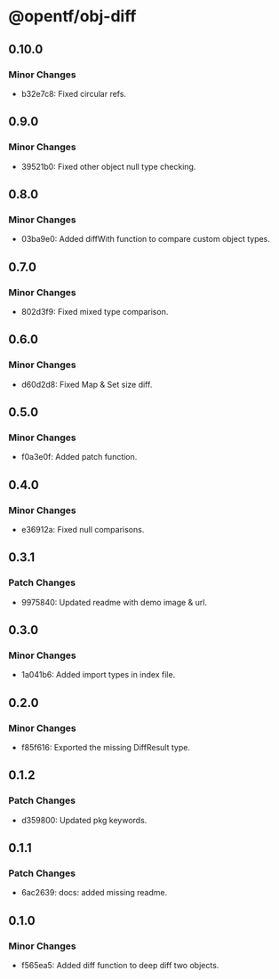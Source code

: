 # @opentf/obj-diff

## 0.10.0

### Minor Changes

- b32e7c8: Fixed circular refs.

## 0.9.0

### Minor Changes

- 39521b0: Fixed other object null type checking.

## 0.8.0

### Minor Changes

- 03ba9e0: Added diffWith function to compare custom object types.

## 0.7.0

### Minor Changes

- 802d3f9: Fixed mixed type comparison.

## 0.6.0

### Minor Changes

- d60d2d8: Fixed Map & Set size diff.

## 0.5.0

### Minor Changes

- f0a3e0f: Added patch function.

## 0.4.0

### Minor Changes

- e36912a: Fixed null comparisons.

## 0.3.1

### Patch Changes

- 9975840: Updated readme with demo image & url.

## 0.3.0

### Minor Changes

- 1a041b6: Added import types in index file.

## 0.2.0

### Minor Changes

- f85f616: Exported the missing DiffResult type.

## 0.1.2

### Patch Changes

- d359800: Updated pkg keywords.

## 0.1.1

### Patch Changes

- 6ac2639: docs: added missing readme.

## 0.1.0

### Minor Changes

- f565ea5: Added diff function to deep diff two objects.
